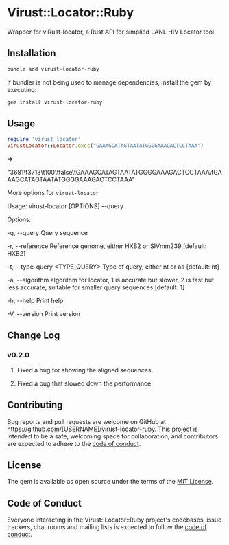 # Virust::Locator::Ruby

Wrapper for viRust-locator, a Rust API for simplied LANL HIV Locator tool.

## Installation

```bash
bundle add virust-locator-ruby
```

If bundler is not being used to manage dependencies, install the gem by executing:

```bash
gem install virust-locator-ruby
```

## Usage

```ruby
require 'virust_locator'
VirustLocator::Locator.exec("GAAAGCATAGTAATATGGGGAAAGACTCCTAAA")
```

=>

"3681\t3713\t100\tfalse\tGAAAGCATAGTAATATGGGGAAAGACTCCTAAA\tGAAAGCATAGTAATATGGGGAAAGACTCCTAAA"

More options for `virust-locator`

Usage: virust-locator [OPTIONS] --query <QUERY>

Options:

-q, --query <QUERY> Query sequence

-r, --reference <REFERENCE> Reference genome, either HXB2 or SIVmm239 [default: HXB2]

-t, --type-query <TYPE_QUERY> Type of query, either nt or aa [default: nt]

-a, --algorithm <ALGORITHM> algorithm for locator, 1 is accurate but slower, 2 is fast but less accurate, suitable for smaller query sequences [default: 1]

-h, --help Print help

-V, --version Print version

## Change Log

### v0.2.0

1. Fixed a bug for showing the aligned sequences.

2. Fixed a bug that slowed down the performance.

## Contributing

Bug reports and pull requests are welcome on GitHub at https://github.com/[USERNAME]/virust-locator-ruby. This project is intended to be a safe, welcoming space for collaboration, and contributors are expected to adhere to the [code of conduct](https://github.com/[USERNAME]/virust-locator-ruby/blob/main/CODE_OF_CONDUCT.md).

## License

The gem is available as open source under the terms of the [MIT License](https://opensource.org/licenses/MIT).

## Code of Conduct

Everyone interacting in the Virust::Locator::Ruby project's codebases, issue trackers, chat rooms and mailing lists is expected to follow the [code of conduct](https://github.com/[USERNAME]/virust-locator-ruby/blob/main/CODE_OF_CONDUCT.md).
